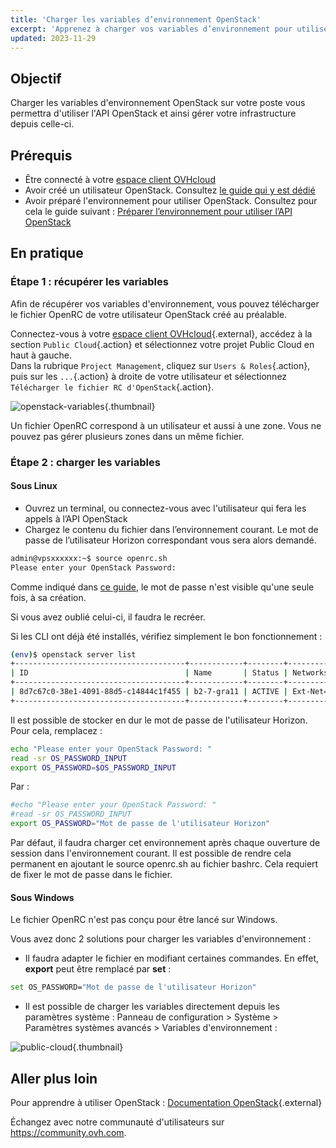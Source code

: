 ```yaml
---
title: 'Charger les variables d’environnement OpenStack'
excerpt: 'Apprenez à charger vos variables d’environnement pour utiliser l’API d’OpenStack'
updated: 2023-11-29
---
```


## Objectif

Charger les variables d'environnement OpenStack sur votre poste vous permettra d'utiliser l'API OpenStack et ainsi gérer votre infrastructure depuis celle-ci.

## Prérequis

- Être connecté à votre [espace client OVHcloud](https://www.ovh.com/auth/?action=gotomanager&from=https://www.ovh.com/fr/&ovhSubsidiary=fr)
- Avoir créé un utilisateur OpenStack. Consultez [le guide qui y est dédié](create_and_delete_a_user1.)
- Avoir préparé l'environnement pour utiliser OpenStack. Consultez pour cela le guide suivant : [Préparer l’environnement pour utiliser l’API OpenStack](prepare_the_environment_for_using_the_openstack_api1.)

## En pratique

### Étape 1 : récupérer les variables

Afin de récupérer vos variables d'environnement, vous pouvez télécharger le fichier OpenRC de votre utilisateur OpenStack créé au préalable.

Connectez-vous à votre [espace client OVHcloud](https://www.ovh.com/auth/?action=gotomanager&from=https://www.ovh.com/fr/&ovhSubsidiary=fr){.external}, accédez à la section `Public Cloud`{.action} et sélectionnez votre projet Public Cloud en haut à gauche.
<br> Dans la rubrique `Project Management`, cliquez sur `Users & Roles`{.action}, puis sur les `...`{.action} à droite de votre utilisateur et sélectionnez `Télécharger le fichier RC d'OpenStack`{.action}.

![openstack-variables](pciopenstackvariables1e.png){.thumbnail}

Un fichier OpenRC correspond à un utilisateur et aussi à une zone. Vous ne pouvez pas gérer plusieurs zones dans un même fichier.

### Étape 2 : charger les variables

#### **Sous Linux**

* Ouvrez un terminal, ou connectez-vous avec l'utilisateur qui fera les appels à l’API OpenStack
* Chargez le contenu du fichier dans l’environnement courant. Le mot de passe de l’utilisateur Horizon correspondant vous sera alors demandé.

```bash
admin@vpsxxxxxx:~$ source openrc.sh
Please enter your OpenStack Password:
```

Comme indiqué dans [ce guide](create_and_delete_a_user1.), le mot de passe n'est visible qu'une seule fois, à sa création.

Si vous avez oublié celui-ci, il faudra le recréer.

Si les CLI ont déjà été installés, vérifiez simplement le bon fonctionnement :

```bash
(env)$ openstack server list
+--------------------------------------+------------+--------+-----------------------------------------------+-----------+--------+
| ID                                   | Name       | Status | Networks                                      | Image     | Flavor |
+--------------------------------------+------------+--------+-----------------------------------------------+-----------+--------+
| 8d7c67c0-38e1-4091-88d5-c14844c1f455 | b2-7-gra11 | ACTIVE | Ext-Net=2001:xxxx:xxx:xxx::xxxx, xx.xxx.xx.xx | Debian 12 | b2-7   |
+--------------------------------------+------------+--------+-----------------------------------------------+-----------+--------+
```

Il est possible de stocker en dur le mot de passe de l'utilisateur Horizon. Pour cela, remplacez :

```bash
echo "Please enter your OpenStack Password: "
read -sr OS_PASSWORD_INPUT
export OS_PASSWORD=$OS_PASSWORD_INPUT
```

Par :

```bash
#echo "Please enter your OpenStack Password: "
#read -sr OS_PASSWORD_INPUT
export OS_PASSWORD="Mot de passe de l'utilisateur Horizon"
```

Par défaut, il faudra charger cet environnement après chaque ouverture de session dans l'environnement courant. Il est possible de rendre cela permanent en ajoutant le source openrc.sh au fichier bashrc. Cela requiert de fixer le mot de passe dans le fichier.

#### **Sous Windows**

Le fichier OpenRC n'est pas conçu pour être lancé sur Windows.

Vous avez donc 2 solutions pour charger les variables d'environnement :

- Il faudra adapter le fichier en modifiant certaines commandes. En effet, **export** peut être remplacé par **set** :

```bash
set OS_PASSWORD="Mot de passe de l'utilisateur Horizon"
```

- Il est possible de charger les variables directement depuis les paramètres système : Panneau de configuration > Système > Paramètres systèmes avancés > Variables d'environnement :

![public-cloud](pciopenstackvariables2.png){.thumbnail}

## Aller plus loin

Pour apprendre à utiliser OpenStack : [Documentation OpenStack](https://docs.openstack.org/){.external}

Échangez avec notre communauté d'utilisateurs sur <https://community.ovh.com>.
